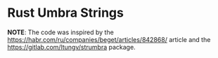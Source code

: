 # Rust Umbra Strings

**NOTE**: The code was inspired by
    the <https://habr.com/ru/companies/beget/articles/842868/> article and
    the <https://gitlab.com/ltungv/strumbra> package.
